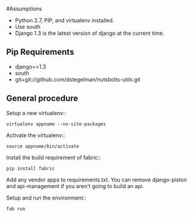 #Assumptions

* Python 2.7, PIP, and virtualenv installed.
* Use south
* Django 1.3 is the latest version of django at the current time.

## Pip Requirements

* django==1.3
* south
* git+git://github.com/dstegelman/nutsbolts-utils.git

## General procedure 

Setup a new virtualenv::

    virtualenv appname --no-site-packages
    
Activate the virtualenv::
    
    source appname/bin/activate
    
Install the build requirement of fabric::

    pip install fabric

Add any vendor apps to requirements.txt.  You can remove django-piston and api-management if you aren't going to build an api.

Setup and run the environment::

    fab run
    

